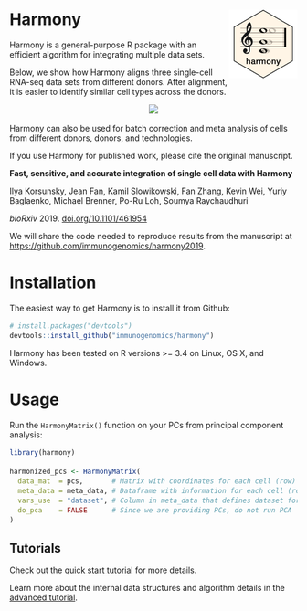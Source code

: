 # Harmony <img src="man/figures/logo.png" align="right" alt="" width="120" />

Harmony is a general-purpose R package with an efficient algorithm for
integrating multiple data sets.

Below, we show how Harmony aligns three single-cell RNA-seq data sets from
different donors. After alignment, it is easier to identify similar cell types
across the donors.

<p align="center">
<img src="https://i.imgur.com/eAPbMJN.gif" style="max-width:40%;">
</p>

Harmony can also be used for batch correction and meta analysis of cells from
different donors, donors, and technologies.

If you use Harmony for published work, please cite the original manuscript.

<div class="well">
<p><b>Fast, sensitive, and accurate integration of single cell data with Harmony</b></p>
<p>Ilya Korsunsky, Jean Fan, Kamil Slowikowski, Fan Zhang, Kevin Wei, Yuriy
Baglaenko, Michael Brenner, Po-Ru Loh, Soumya Raychaudhuri</p>
<p><i>bioRxiv</i> 2019. <a href="https://doi.org/10.1101/461954">doi.org/10.1101/461954</a></p>
</div>

We will share the code needed to reproduce results from the manuscript at
<https://github.com/immunogenomics/harmony2019>. 

# Installation

The easiest way to get Harmony is to install it from Github:

```r
# install.packages("devtools")
devtools::install_github("immunogenomics/harmony")
```

Harmony has been tested on R versions >= 3.4 on Linux, OS X, and Windows.

# Usage

Run the `HarmonyMatrix()` function on your PCs from principal component analysis:

```r
library(harmony)

harmonized_pcs <- HarmonyMatrix(
  data_mat  = pcs,       # Matrix with coordinates for each cell (row) along many PCs (columns)
  meta_data = meta_data, # Dataframe with information for each cell (row)
  vars_use  = "dataset", # Column in meta_data that defines dataset for each cell
  do_pca    = FALSE      # Since we are providing PCs, do not run PCA
)
```

## Tutorials

Check out the [quick start tutorial][quickstart] for more details.

Learn more about the internal data structures and algorithm details in the
[advanced tutorial][advanced].

[quickstart]: articles/quickstart.html
[advanced]: advanced.html

